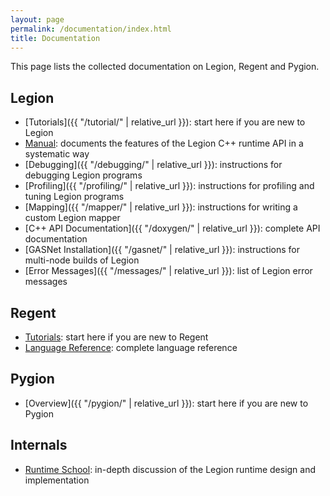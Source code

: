 ```yaml
---
layout: page
permalink: /documentation/index.html
title: Documentation
---
```


This page lists the collected documentation on Legion, Regent and Pygion.

## Legion

  * [Tutorials]({{ "/tutorial/" | relative_url }}): start here if you are new to Legion
  * [Manual](/pdfs/legion-manual.pdf): documents the features of the Legion C++ runtime API in a systematic way
  * [Debugging]({{ "/debugging/" | relative_url }}): instructions for debugging Legion programs
  * [Profiling]({{ "/profiling/" | relative_url }}): instructions for profiling and tuning Legion programs
  * [Mapping]({{ "/mapper/" | relative_url }}): instructions for writing a custom Legion mapper
  * [C++ API Documentation]({{ "/doxygen/" | relative_url }}): complete API documentation
  * [GASNet Installation]({{ "/gasnet/" | relative_url }}): instructions for multi-node builds of Legion
  * [Error Messages]({{ "/messages/" | relative_url }}): list of Legion error messages

## Regent

  * [Tutorials](http://regent-lang.org/tutorial/): start here if you are new to Regent
  * [Language Reference](http://regent-lang.org/reference/): complete language reference

## Pygion

  * [Overview]({{ "/pygion/" | relative_url }}): start here if you are new to Pygion

## Internals

  * [Runtime School](https://www.youtube.com/playlist?list=PLUNK9XcztK7xjXfppL9hIpVv2ukp7A4tG): in-depth discussion of the Legion runtime design and implementation
